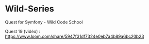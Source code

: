 # Wild-Series
Quest for Symfony - Wild Code School

Quest 19 (vidéo) : https://www.loom.com/share/5947f31df7324e0eb7a4b89a6bc20b23